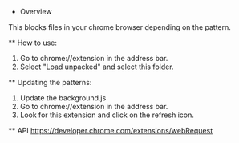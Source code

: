 * Overview

This blocks files in your chrome browser depending on the pattern.

** How to use:
1. Go to chrome://extension in the address bar.
2. Select "Load unpacked" and select this folder.

** Updating the patterns:
1. Update the background.js
2. Go to chrome://extension in the address bar.
3. Look for this extension and click on the refresh icon.

** API
https://developer.chrome.com/extensions/webRequest


